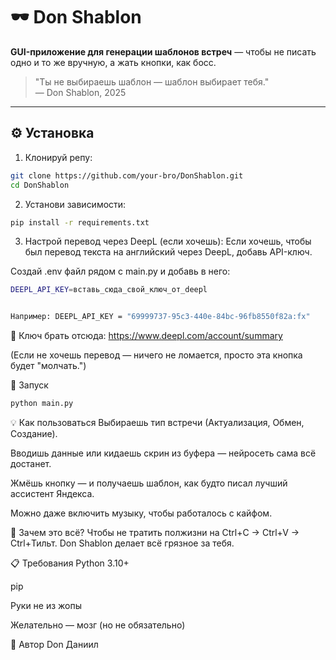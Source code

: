 # 🕶️ Don Shablon

**GUI-приложение для генерации шаблонов встреч** — чтобы не писать одно и то же вручную, а жать кнопки, как босс.

> "Ты не выбираешь шаблон — шаблон выбирает тебя."  
> — Don Shablon, 2025

---

## ⚙️ Установка

1. Клонируй репу:
```bash
git clone https://github.com/your-bro/DonShablon.git
cd DonShablon
```

2. Установи зависимости:

```bash
pip install -r requirements.txt
```

3. Настрой перевод через DeepL (если хочешь):
Если хочешь, чтобы был перевод текста на английский через DeepL, добавь API-ключ.

Создай .env файл рядом с main.py и добавь в него:
```bash
DEEPL_API_KEY=вставь_сюда_свой_ключ_от_deepl


Например: DEEPL_API_KEY = "69999737-95c3-440e-84bc-96fb8550f82a:fx"
```

🔐 Ключ брать отсюда: https://www.deepl.com/account/summary

(Если не хочешь перевод — ничего не ломается, просто эта кнопка будет "молчать.")

🚀 Запуск
```bash
python main.py
```

💡 Как пользоваться
Выбираешь тип встречи (Актуализация, Обмен, Создание).

Вводишь данные или кидаешь скрин из буфера — нейросеть сама всё достанет.

Жмёшь кнопку — и получаешь шаблон, как будто писал лучший ассистент Яндекса.

Можно даже включить музыку, чтобы работалось с кайфом.

🖤 Зачем это всё?
Чтобы не тратить полжизни на Ctrl+C → Ctrl+V → Ctrl+Тильт.
Don Shablon делает всё грязное за тебя.

📋 Требования
Python 3.10+

pip

Руки не из жопы

Желательно — мозг (но не обязательно)

👑 Автор
Don Даниил
